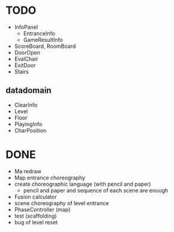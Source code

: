 # TODO

- InfoPanel
  - EntranceInfo
  - GameResultInfo
- ScoreBoard, RoomBoard
- DoorOpen
- EvalChair
- ExitDoor
- Stairs

## datadomain
- ClearInfo
- Level
- Floor
- PlayingInfo
- CharPosition

# DONE

- Ma redraw
- Map entrance choreography
- create choreographic language (with pencil and paper)
  - pencil and paper and sequence of each scene are enough
- Fusion calculator
- scene choreography of level entrance
- PhaseController (map)
- test (scaffolding)
- bug of level reset
